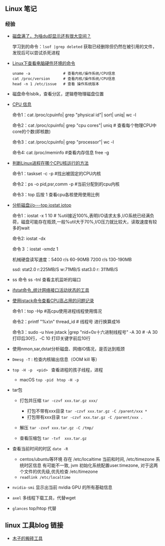 ## Linux 笔记

### 经验

- [磁盘满了，为啥du却显示还有很大空间？](https://mp.weixin.qq.com/s?__biz=MjM5ODYxMDA5OQ==&mid=2651961840&idx=1&sn=d3f2600d0c01b926285c244e54be55f0&chksm=bd2d0c2c8a5a853a3bb8465a75878c9c3e25705fd8e1b9a33f60ca621b1bdb012a9609b6f5a)
  
  学习到的命令：`lsof |grep deleted` 获取已经删除但仍然在被引用的文件，发现后可以尝试杀死进程

- [Linux下查看电脑硬件环境的命令](https://blog.csdn.net/wjlwangluo/article/details/77511692)
  
  ```shell
  uname -a               # 查看内核/操作系统/CPU信息
  cat /proc/version      # 查看内核/操作系统/CPU信息
  head -n 1 /etc/issue   # 查看 操作系统版本 
  ```

- 磁盘命令lsblk，查看分区，逻辑卷物理磁盘位置

- [CPU 信息](https://www.cnblogs.com/charlesblc/p/8309563.html)
  
  命令1：cat /proc/cpuinfo| grep "physical id"| sort| uniq| wc -l
  
  命令2：cat /proc/cpuinfo| grep "cpu cores"| uniq # 查看每个物理CPU中core的个数(即核数)
  
  命令3：cat /proc/cpuinfo| grep "processor"| wc -l
  
  命令4: cat /proc/meminfo #查看内存信息 free -g

- [判断Linux进程在哪个CPU核运行的方法](https://blog.csdn.net/ibless/article/details/82431101)
  
  命令1：taskset -c -p <pid>  #找出被固定的CPU内核
  
  命令2：ps -o pid,psr,comm -p <pid>   #当前分配到的cpu内核
  
  命令3：top 后按 1 查看cpu各核使用使用比例 

- [分析磁盘i/o---top iostat iotop](https://blog.csdn.net/mao_xiaoxi/article/details/88392955)
  
  命令1：iostat -x 1 10  # %util接近100%,表明I/O请求太多,I/O系统已经满负荷，磁盘可能存在瓶颈,一般%util大于70%,I/O压力就比较大，读取速度有较多的wait
  
  命令2: iostat -dx
  
  命令３：iostat -xmdz 1
  
  机械硬盘读写速度：5400 r/s 60-90MB 7200 r/s 130-190MB
  
  ssd: stat2.0 r:225MB/S  w:71MB/S stat3.0 r: 311MB/S

- ss 命令
  ss -tnl 查看主机监听的端口

- [ifstat命令_统计网络接口活动状态的工具](https://www.cnblogs.com/friday0502/p/9450562.html)

- [使用jstack命令查看CPU高占用的问题记录](https://www.cnblogs.com/xujanus/p/11275413.html)
  
  命令1：top -Hp <pid>  #高cpu使用进程线程使用情况
  
  命令2：printf "%x\n" thread_id  # 线程号 进行换算成16
  
  命令3：sudo -u hive jstack <pid> |grep "nid=0x十六进制线程号" -A 30  # -A 30 打印后30行，-C 10 打印关键字前后10行

- 使用nmon,sar,dstat分析磁盘、网络IO情况，是否达到瓶颈

- `Dmesg -T` : 检查内核输出信息（OOM kill 等）

- `top -H -p  <pid> ` 查看进程的孩子线程，进程
  
  - macOS  `top -pid `  `htop -H -p`

- tar包
  
  - 打包并压缩 `tar -czvf xxx.tar.gz xxx/`
    
    - 打包不带有xxx目录  ` tar -czvf xxx.tar.gz -C /parent/xxx * ` 
    - 打包带有xxx目录  ` tar -czvf xxx.tar.gz -C /parent/xxx . ` 
  
  - 解压 `tar -zxvf xxx.tar.gz -C /tmp/`
  
  - 查看压缩包 `tar -tvf  xxx.tar.gz`


- 查看当前时间的时区 `date -R` 
  - centos/ubuntu等环境 存在 /etc/localtime 当前和时间, /etc/timezone 系统时区信息 有可能不一致, jvm 初始化系统配置user.timezone, 对于这两个文件的优先级,优先检查 /etc/timezone
  - `readlink /etc/localtime`

- `nvidia-smi` 显示出当前 nvidia GPU 的所有基础信息


- `axel` 多线程下载工具，代替wget

- `glances`  top/htop 代替


## linux 工具blog 链接

- [木子的搬砖工具](https://blog.k8s.li/My-brick-lifting-tools.html)
